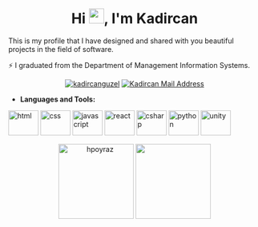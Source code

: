 <h1 align="center"--->Hi  <img src="https://media.giphy.com/media/4OBq5v6J4pgJuZ2Cnj/giphy.gif" width="30" data-canonical-src="https://media.giphy.com/media/hvRJCLFzcasrR4ia7z/giphy.gif" style="max-width: 100%;">, I'm Kadircan</h1>

This is my profile that I have designed and shared with you beautiful projects in the field of software.

⚡ I graduated from the Department of Management Information Systems.

<p align="center">   
<a href="https://www.linkedin.com/in/kadircan-g%C3%BCzel-0821001bb/" rel="nofollow"><img src="https://camo.githubusercontent.com/a80d00f23720d0bc9f55481cfcd77ab79e141606829cf16ec43f8cacc7741e46/68747470733a2f2f696d672e736869656c64732e696f2f62616467652f4c696e6b6564496e2d3030373742353f7374796c653d666f722d7468652d6261646765266c6f676f3d6c696e6b6564696e266c6f676f436f6c6f723d7768697465" alt="kadircanguzel" data-canonical-src="https://img.shields.io/badge/LinkedIn-0077B5?style=for-the-badge&amp;logo=linkedin&amp;logoColor=white" style="max-width:100%;"></a>
<a href="mailto:kadirguzel1212@gmail.com"><img alt="Kadircan Mail Address" src="https://camo.githubusercontent.com/571384769c09e0c66b45e39b5be70f68f552db3e2b2311bc2064f0d4a9f5983b/68747470733a2f2f696d672e736869656c64732e696f2f62616467652f476d61696c2d4431343833363f7374796c653d666f722d7468652d6261646765266c6f676f3d676d61696c266c6f676f436f6c6f723d7768697465" data-canonical-src="https://img.shields.io/badge/Gmail-D14836?style=for-the-badge&amp;logo=gmail&amp;logoColor=white" style="max-width:100%;"></a>
 </p>

- **Languages and Tools:**
 <p align="left">
 <img src="https://icongr.am/devicon/html5-original-wordmark.svg? size=128&color=currentColor" alt="html" width="60" height="50"/>
 <img src= "https://icongr.am/devicon/css3-original-wordmark.svg?size=128&color=currentColor" alt="css" width="60" height="50"/>
 <img src="https://icongr.am/devicon/javascript-original.svg?size=128&color=currentColor" alt="javascript" width="60" height="50"/>
 <img src="https://icongr.am/devicon/react-original-wordmark.svg?size=128&color=currentColor" alt="react" width="60" height="50"/>
 <img src="https://icongr.am/devicon/csharp-original.svg? size=128&color=currentColor" alt="csharp" width="60" height="50"/>
 <img src="https://icongr.am/devicon/python-original.svg? size=128&color=currentColor" alt="python" width="60" height="50"/>
 <img src="https://cdn.jsdelivr.net/gh/devicons/devicon/icons/unity/unity-original-wordmark.svg" alt="unity" width="60" height="50" />
</p>

<p align="center">
 <img height='150px' src="https://github-readme-stats.vercel.app/api?username=kadircanguzel&show_icons=true&theme=great-gatsby" alt="hpoyraz" />
<img align="" height='150px' src="https://github-readme-stats.vercel.app/api/top-langs/?username=kadircanguzel&hide_title=false&layout=compact&theme=gotham&count_private=true" />
</p>
